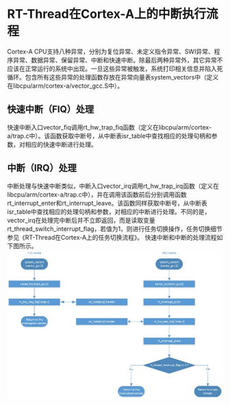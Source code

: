 # RT-Thread在Cortex-A上的中断执行流程
Cortex-A CPU支持八种异常，分别为复位异常、未定义指令异常、SWI异常、程序异常、数据异常、保留异常、中断和快速中断。除最后两种异常外，其它异常不应该在正常运行的系统中出现。一旦这些异常被触发，系统打印相关信息并陷入死循环。包含所有这些异常的处理函数存放在异常向量表system_vectors中（定义在libcpu/arm/cortex-a/vector_gcc.S中）。
## 快速中断（FIQ）处理
快速中断入口vector_fiq调用rt_hw_trap_fiq函数（定义在libcpu/arm/cortex-a/trap.c中）。该函数获取中断号，从中断表isr_table中查找相应的处理句柄和参数，对相应的快速中断进行处理。
## 中断（IRQ）处理
中断处理与快速中断类似，中断入口vector_irq调用rt_hw_trap_irq函数（定义在libcpu/arm/cortex-a/trap.c中），并在调用该函数前后分别调用函数rt_interrupt_enter和rt_interrupt_leave。该函数同样获取中断号，从中断表isr_table中查找相应的处理句柄和参数，对相应的中断进行处理。不同的是，vector_irq在处理完中断后并不立即返回，而是读取变量rt_thread_switch_interrupt_flag，若值为1，则进行任务切换操作，任务切换细节参见《RT-Thread在Cortex-A上的任务切换流程》。
快速中断和中断的处理流程如下图所示。
![RT-Thread Interrupt](./pictures/rtthread_interrupt.jpg)
